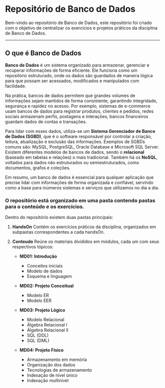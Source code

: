 # Repositório de Banco de Dados

Bem-vindo ao repositório de Banco de Dados, este repositório foi criado com o objetivo de centralizar os exercícios e projetos práticos da disciplina de Banco de Dados.

---

## O que é Banco de Dados

**Banco de Dados** é um sistema organizado para armazenar, gerenciar e recuperar informações de forma eficiente. Ele funciona como um repositório estruturado, onde os dados são guardados de maneira lógica para que possam ser acessados, modificados e manipulados com facilidade.

Na prática, bancos de dados permitem que grandes volumes de informações sejam mantidos de forma consistente, garantindo integridade, segurança e rapidez no acesso. Por exemplo, sistemas de e-commerce usam bancos de dados para registrar produtos, clientes e pedidos, redes sociais armazenam perfis, postagens e interações, bancos financeiros guardam dados de contas e transações.

Para lidar com esses dados, utiliza-se um **Sistema Gerenciador de Banco de Dados (SGBD)**, que é o software responsável por controlar a criação, leitura, atualização e exclusão das informações. Exemplos de SGBDs comuns são: MySQL, PostgreSQL, Oracle Database e Microsoft SQL Server.
Existem diferentes modelos de bancos de dados, sendo o **relacional** (baseado em tabelas e relações) o mais tradicional. Também há os **NoSQL**, voltados para dados não estruturados ou semiestruturados, como documentos, grafos e coleções.

Em resumo, um banco de dados é essencial para qualquer aplicação que precise lidar com informações de forma organizada e confiável, servindo como a base para inúmeros sistemas e serviços que utilizamos no dia a dia.

### O repositório está organizado em uma pasta contendo pastas para o conteúdo e os exercícios.

Dentro do repositório existem duas pastas principais:

1. **HandsOn**
   Contém os exercícios práticos da disciplina, organizados em subpastas correspondentes a cada handsOn.

2. **Conteudo**
   Reúne os materiais divididos em módulos, cada um com seus respectivos tópicos:

   * **MD01: Introdução**

     * Conceitos iniciais
     * Modelo de dados
     * Esquema e linguagem

   * **MD02: Projeto Conceitual**

     * Modelo ER
     * Modelo EER

   * **MD03: Projeto Lógico**

     * Modelo Relacional
     * Álgebra Relacional I
     * Álgebra Relacional II
     * SQL (DDL)
     * SQL (DML)

   * **MD04: Projeto Físico**

     * Armazenamento em memória
     * Organização dos dados
     * Tecnologias de armazenamento
     * Indexação de nível único
     * Indexação multinível
